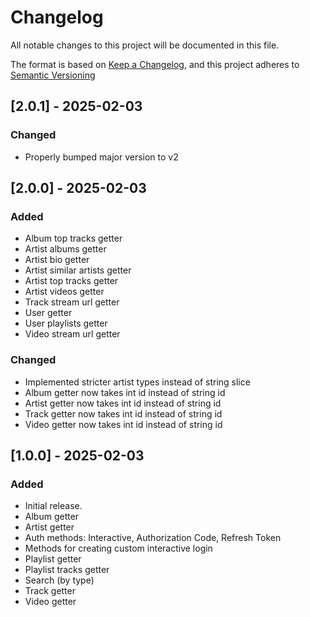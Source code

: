 # Changelog

All notable changes to this project will be documented in this file.

The format is based on [Keep a Changelog](https://keepachangelog.com/en/1.0.0/),
and this project adheres to [Semantic Versioning](https://semver.org/spec/v2.0.0.html)

## [2.0.1] - 2025-02-03

### Changed

- Properly bumped major version to v2

## [2.0.0] - 2025-02-03

### Added

- Album top tracks getter
- Artist albums getter
- Artist bio getter
- Artist similar artists getter
- Artist top tracks getter
- Artist videos getter
- Track stream url getter
- User getter
- User playlists getter
- Video stream url getter

### Changed
- Implemented stricter artist types instead of string slice
- Album getter now takes int id instead of string id
- Artist getter now takes int id instead of string id
- Track getter now takes int id instead of string id
- Video getter now takes int id instead of string id

## [1.0.0] - 2025-02-03

### Added

- Initial release.
- Album getter
- Artist getter
- Auth methods: Interactive, Authorization Code, Refresh Token
- Methods for creating custom interactive login
- Playlist getter
- Playlist tracks getter
- Search (by type)
- Track getter
- Video getter